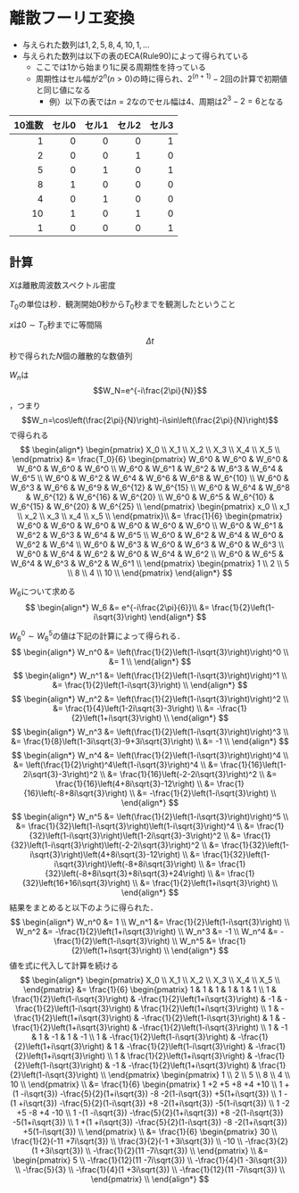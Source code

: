 # 離散フーリエ変換

- 与えられた数列は${1,2,5,8,4,10,1,…}$
- 与えられた数列は以下の表のECA(Rule90)によって得られている
  - ここでは1から始まり1に戻る周期性を持っている
  - 周期性はセル幅が$2^n (n>0)$の時に得られ、$2^{(n+1)}-2$回の計算で初期値と同じ値になる
    - 例）以下の表では$n=2$なのでセル幅は4、周期は$2^3-2=6$となる

|10進数|セル0|セル1|セル2|セル3|
|  --:|  --:| --:| --:| --:|
|    1|    0|   0|   0|   1|
|    2|    0|   0|   1|   0|
|    5|    0|   1|   0|   1|
|    8|    1|   0|   0|   0|
|    4|    0|   1|   0|   0|
|   10|    1|   0|   1|   0|
|    1|    0|   0|   0|   1|

## 計算

$X$は離散周波数スペクトル密度

$T_0$の単位は秒．観測開始0秒から$T_0$秒までを観測したということ

$x$は$0\sim T_0$秒までに等間隔$$\Delta t$$秒で得られた$N$個の離散的な数値列

$W_n$は$$W_N=e^{-i\frac{2\pi}{N}}$$，つまり$$W_n=\cos\left(\frac{2\pi}{N}\right)-i\sin\left(\frac{2\pi}{N}\right)$$で得られる
$$
\begin{align*}
\begin{pmatrix} 
X_0 \\
X_1 \\
X_2 \\
X_3 \\
X_4 \\
X_5 \\
\end{pmatrix}
&=
\frac{T_0}{6}
\begin{pmatrix} 
W_6^0 & W_6^0 & W_6^0    & W_6^0    & W_6^0    & W_6^0    \\
W_6^0 & W_6^1 & W_6^2    & W_6^3    & W_6^4    & W_6^5    \\
W_6^0 & W_6^2 & W_6^4    & W_6^6    & W_6^8    & W_6^{10} \\
W_6^0 & W_6^3 & W_6^6    & W_6^9    & W_6^{12} & W_6^{15} \\
W_6^0 & W_6^4 & W_6^8    & W_6^{12} & W_6^{16} & W_6^{20} \\
W_6^0 & W_6^5 & W_6^{10} & W_6^{15} & W_6^{20} & W_6^{25} \\
\end{pmatrix}
\begin{pmatrix} 
x_0 \\
x_1 \\
x_2 \\
x_3 \\
x_4 \\
x_5 \\
\end{pmatrix}\\
&=
\frac{1}{6}
\begin{pmatrix} 
W_6^0 & W_6^0 & W_6^0 & W_6^0 & W_6^0 & W_6^0 \\
W_6^0 & W_6^1 & W_6^2 & W_6^3 & W_6^4 & W_6^5 \\
W_6^0 & W_6^2 & W_6^4 & W_6^0 & W_6^2 & W_6^4 \\
W_6^0 & W_6^3 & W_6^0 & W_6^3 & W_6^0 & W_6^3 \\
W_6^0 & W_6^4 & W_6^2 & W_6^0 & W_6^4 & W_6^2 \\
W_6^0 & W_6^5 & W_6^4 & W_6^3 & W_6^2 & W_6^1 \\
\end{pmatrix}
\begin{pmatrix} 
1  \\
2  \\
5  \\
8  \\
4  \\
10 \\
\end{pmatrix}
\end{align*}
$$

$W_6$について求める
$$
\begin{align*}
W_6 &= e^{-i\frac{2\pi}{6}}\\
    &= \frac{1}{2}\left(1-i\sqrt{3}\right)
\end{align*}
$$

$W_6^0 \sim W_6^5$の値は下記の計算によって得られる．
$$
\begin{align*}
W_n^0 &= \left(\frac{1}{2}\left(1-i\sqrt{3}\right)\right)^0 \\
      &= 1 \\
\end{align*}
$$
$$
\begin{align*}
W_n^1 &= \left(\frac{1}{2}\left(1-i\sqrt{3}\right)\right)^1 \\
      &= \frac{1}{2}\left(1-i\sqrt{3}\right) \\
\end{align*}
$$
$$
\begin{align*}
W_n^2 &= \left(\frac{1}{2}\left(1-i\sqrt{3}\right)\right)^2 \\
      &= \frac{1}{4}\left(1-2i\sqrt{3}-3\right) \\
      &= -\frac{1}{2}\left(1+i\sqrt{3}\right) \\
\end{align*}
$$
$$
\begin{align*}
W_n^3 &= \left(\frac{1}{2}\left(1-i\sqrt{3}\right)\right)^3 \\
      &= \frac{1}{8}\left(1-3i\sqrt{3}-9+3i\sqrt{3}\right) \\
      &= -1 \\
\end{align*}
$$
$$
\begin{align*}
W_n^4 &= \left(\frac{1}{2}\left(1-i\sqrt{3}\right)\right)^4 \\
      &= \left(\frac{1}{2}\right)^4\left(1-i\sqrt{3}\right)^4 \\
      &= \frac{1}{16}\left(1-2i\sqrt{3}-3\right)^2 \\
      &= \frac{1}{16}\left(-2-2i\sqrt{3}\right)^2 \\
      &= \frac{1}{16}\left(4+8i\sqrt{3}-12\right) \\
      &= \frac{1}{16}\left(-8+8i\sqrt{3}\right) \\
      &= -\frac{1}{2}\left(1-i\sqrt{3}\right) \\
\end{align*}
$$
$$
\begin{align*}
W_n^5 &= \left(\frac{1}{2}\left(1-i\sqrt{3}\right)\right)^5 \\
      &= \frac{1}{32}\left(1-i\sqrt{3}\right)\left(1-i\sqrt{3}\right)^4 \\
      &= \frac{1}{32}\left(1-i\sqrt{3}\right)\left(1-2i\sqrt{3}-3\right)^2 \\
      &= \frac{1}{32}\left(1-i\sqrt{3}\right)\left(-2-2i\sqrt{3}\right)^2 \\
      &= \frac{1}{32}\left(1-i\sqrt{3}\right)\left(4+8i\sqrt{3}-12\right) \\
      &= \frac{1}{32}\left(1-i\sqrt{3}\right)\left(-8+8i\sqrt{3}\right) \\
      &= \frac{1}{32}\left(-8+8i\sqrt{3}+8i\sqrt{3}+24\right) \\
      &= \frac{1}{32}\left(16+16i\sqrt{3}\right) \\
      &= \frac{1}{2}\left(1+i\sqrt{3}\right) \\
\end{align*}
$$
結果をまとめると以下のように得られた．
$$
\begin{align*}
W_n^0 &= 1 \\
W_n^1 &= \frac{1}{2}\left(1-i\sqrt{3}\right) \\
W_n^2 &= -\frac{1}{2}\left(1+i\sqrt{3}\right) \\
W_n^3 &= -1 \\
W_n^4 &= -\frac{1}{2}\left(1-i\sqrt{3}\right) \\
W_n^5 &= \frac{1}{2}\left(1+i\sqrt{3}\right) \\
\end{align*}
$$
値を式に代入して計算を続ける
$$
\begin{align*}
\begin{pmatrix} 
X_0 \\
X_1 \\
X_2 \\
X_3 \\
X_4 \\
X_5 \\
\end{pmatrix}
&=
\frac{1}{6}
\begin{pmatrix} 
1 & 1 & 1 & 1 & 1 & 1 \\
1 & \frac{1}{2}\left(1-i\sqrt{3}\right) & -\frac{1}{2}\left(1+i\sqrt{3}\right) & -1 & -\frac{1}{2}\left(1-i\sqrt{3}\right) & \frac{1}{2}\left(1+i\sqrt{3}\right) \\
1 & -\frac{1}{2}\left(1+i\sqrt{3}\right) & -\frac{1}{2}\left(1-i\sqrt{3}\right) & 1 & -\frac{1}{2}\left(1+i\sqrt{3}\right) & -\frac{1}{2}\left(1-i\sqrt{3}\right) \\
1 & -1 & 1 & -1 & 1 & -1 \\
1 & -\frac{1}{2}\left(1-i\sqrt{3}\right) & -\frac{1}{2}\left(1+i\sqrt{3}\right) & 1 & -\frac{1}{2}\left(1-i\sqrt{3}\right) & -\frac{1}{2}\left(1+i\sqrt{3}\right) \\
1 & \frac{1}{2}\left(1+i\sqrt{3}\right) & -\frac{1}{2}\left(1-i\sqrt{3}\right) & -1 & -\frac{1}{2}\left(1+i\sqrt{3}\right) & \frac{1}{2}\left(1-i\sqrt{3}\right) \\
\end{pmatrix}
\begin{pmatrix} 
1  \\
2  \\
5  \\
8  \\
4  \\
10 \\
\end{pmatrix} \\
&= \frac{1}{6}
\begin{pmatrix} 
1 +2 +5 +8 +4 +10 \\
1 +(1 -i\sqrt{3}) -\frac{5}{2}(1+i\sqrt{3}) -8 -2(1-i\sqrt{3}) +5(1+i\sqrt{3}) \\
1 -(1 +i\sqrt{3}) -\frac{5}{2}(1-i\sqrt{3}) +8 -2(1+i\sqrt{3}) -5(1-i\sqrt{3}) \\
1 -2 +5 -8 +4 -10 \\
1 -(1 -i\sqrt{3}) -\frac{5}{2}(1+i\sqrt{3}) +8 -2(1-i\sqrt{3}) -5(1+i\sqrt{3}) \\
1 +(1 +i\sqrt{3}) -\frac{5}{2}(1-i\sqrt{3}) -8 -2(1+i\sqrt{3}) +5(1-i\sqrt{3}) \\
\end{pmatrix} \\
&= \frac{1}{6}
\begin{pmatrix}
30 \\
\frac{1}{2}(-11 +7i\sqrt{3}) \\
\frac{3}{2}(-1 +3i\sqrt{3}) \\
-10 \\
-\frac{3}{2}(1 +3i\sqrt{3}) \\
-\frac{1}{2}(11 -7i\sqrt{3}) \\
\end{pmatrix} \\
&= \begin{pmatrix}
5 \\
-\frac{1}{12}(11 -7i\sqrt{3}) \\
-\frac{1}{4}(1 -3i\sqrt{3}) \\
-\frac{5}{3} \\
-\frac{1}{4}(1 +3i\sqrt{3}) \\
-\frac{1}{12}(11 -7i\sqrt{3}) \\
\end{pmatrix} \\
\end{align*}
$$
